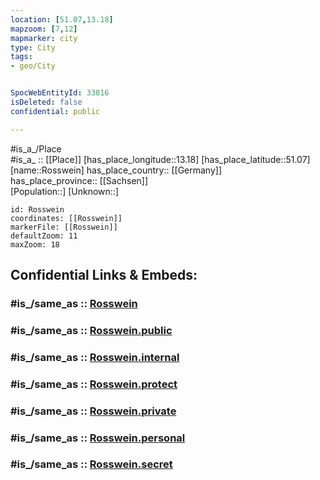 ```yaml
---
location: [51.07,13.18] 
mapzoom: [7,12] 
mapmarker: city 
type: City
tags:
- geo/City


SpocWebEntityId: 33816
isDeleted: false
confidential: public

---
```

#is_a_/Place  
#is_a_ :: [[Place]] 
[has_place_longitude::13.18] 
[has_place_latitude::51.07] 
[name::Rosswein] 
has_place_country:: [[Germany]]  
has_place_province:: [[Sachsen]]  
[Population::] 
[Unknown::] 


```leaflet
id: Rosswein
coordinates: [[Rosswein]] 
markerFile: [[Rosswein]] 
defaultZoom: 11 
maxZoom: 18
```


## Confidential Links & Embeds: 

### #is_/same_as :: [Rosswein](/_Standards/Earth/Continent/Europe/Europe~Central/Germany/Germany~East/Sachsen/counties~Sachsen/Mittelsachsen/cities~Mittelsachsen/Roßwein/City/Rosswein.md) 

### #is_/same_as :: [Rosswein.public](/_public/Earth/Continent/Europe/Europe~Central/Germany/Germany~East/Sachsen/counties~Sachsen/Mittelsachsen/cities~Mittelsachsen/Roßwein/City/Rosswein.public.md) 

### #is_/same_as :: [Rosswein.internal](/_internal/Earth/Continent/Europe/Europe~Central/Germany/Germany~East/Sachsen/counties~Sachsen/Mittelsachsen/cities~Mittelsachsen/Roßwein/City/Rosswein.internal.md) 

### #is_/same_as :: [Rosswein.protect](/_protect/Earth/Continent/Europe/Europe~Central/Germany/Germany~East/Sachsen/counties~Sachsen/Mittelsachsen/cities~Mittelsachsen/Roßwein/City/Rosswein.protect.md) 

### #is_/same_as :: [Rosswein.private](/_private/Earth/Continent/Europe/Europe~Central/Germany/Germany~East/Sachsen/counties~Sachsen/Mittelsachsen/cities~Mittelsachsen/Roßwein/City/Rosswein.private.md) 

### #is_/same_as :: [Rosswein.personal](/_personal/Earth/Continent/Europe/Europe~Central/Germany/Germany~East/Sachsen/counties~Sachsen/Mittelsachsen/cities~Mittelsachsen/Roßwein/City/Rosswein.personal.md) 

### #is_/same_as :: [Rosswein.secret](/_secret/Earth/Continent/Europe/Europe~Central/Germany/Germany~East/Sachsen/counties~Sachsen/Mittelsachsen/cities~Mittelsachsen/Roßwein/City/Rosswein.secret.md)

